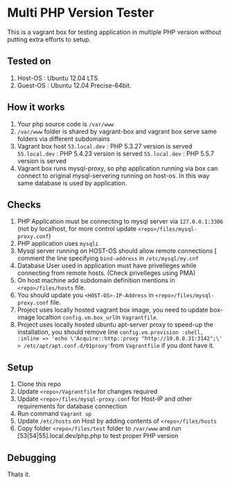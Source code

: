 Multi PHP Version Tester
=======================

This is a vagrant box for testing application in multiple PHP version without putting extra efforts to setup.

Tested on
-------------
1. Host-OS   : Ubuntu 12.04 LTS
2. Guest-OS  : Ubuntu 12.04 Precise-64bit. 


How it works
------------
1. Your php source code is `/var/www`
2. `/var/www` folder is shared by vagrant-box and vagrant box serve same folders via different subdomains
3. Vagrant box host 
    `53.local.dev` : PHP 5.3.27  version is served
    `55.local.dev` : PHP 5.4.23  version is served
    `55.local.dev` : PHP 5.5.7   version is served
4. Vagrant box runs mysql-proxy, so php application running via box can connect to original mysql-servering running on host-os. In this way same database is used by application.


Checks
---------
1. PHP Application must be connecting to mysql server via `127.0.0.1:3306` (not by localhost, for more control update `<repo>/files/mysql-proxy.conf`)
2. PHP application uses `mysqli` 
3. Mysql server running on HOST-OS should allow remote connections [ comment the line specifying `bind-address` in `/etc/mysql/my.cnf`
4. Database User used in application must have privelleges while connecting from remote hosts. (Check privelleges using PMA)
5. On host machine add subdomain definition mentions in `<repo>/files/hosts` file.
6. You should update you `<HOST-OS>-IP-Address` in `<repo>/files/mysql-proxy.conf` file.
7. Project uses locally hosted vagrant box image, you need to update box-image localtion `config.vm.box_url`in `Vagrantfile`.
8. Project uses locally hosted ubuntu apt-server proxy to speed-up the installation, you should remove line `config.vm.provision :shell, :inline => 'echo \'Acquire::http::proxy "http://10.0.0.31:3142";\' > /etc/apt/apt.conf.d/01proxy'`from `Vagrantfile` if you dont have it.

Setup
------
1. Clone this repo
2. Update `<repo>/Vagrantfile` for changes required
3. Update `<repo>/files/mysql-proxy.conf` for Host-IP and other requirements for database connection
4. Run command `Vagrant up`
5. Update `/etc/hosts` on Host by adding contents of `<repo>/files/hosts`
6. Copy folder `<repo>/files/test` folder to `/var/www` and run [53|54|55].local.dev/php.php to test proper PHP version


Debugging
----------




Thats it.
